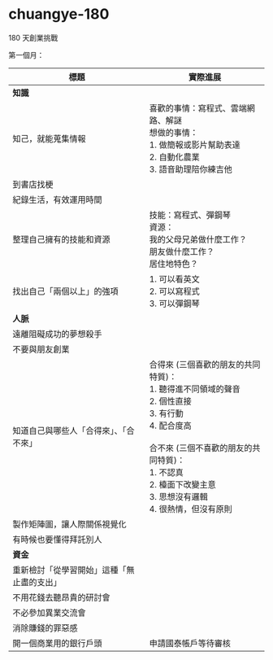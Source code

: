 # chuangye-180
180 天創業挑戰

第一個月：

| 標題 | 實際進展 |
| --- | --- |
| **知識** |
| 知己，就能蒐集情報 | 喜歡的事情：寫程式、雲端網路、解謎<br>想做的事情：<br>1. 做簡報或影片幫助表達<br>2. 自動化農業<br>3. 語音助理陪你練吉他|
| 到書店找梗 | |
| 紀錄生活，有效運用時間 | |
| 整理自己擁有的技能和資源 | 技能：寫程式、彈鋼琴<br>資源：<br>我的父母兄弟做什麼工作？<br>朋友做什麼工作？<br>居住地特色？<br>|
| 找出自己「兩個以上」的強項 | 1. 可以看英文<br>2. 可以寫程式<br>3. 可以彈鋼琴|
| **人脈** |
| 遠離阻礙成功的夢想殺手 | |
| 不要與朋友創業 ||
| 知道自己與哪些人「合得來」、「合不來」 | 合得來 (三個喜歡的朋友的共同特質)：<br>1. 聽得進不同領域的聲音<br>2. 個性直接<br>3. 有行動<br>4. 配合度高<br><br>合不來 (三個不喜歡的朋友的共同特質)： <br>1. 不認真<br>2. 檯面下改變主意<br>3. 思想沒有邏輯<br>4. 很熱情，但沒有原則 |
| 製作矩陣圖，讓人際關係視覺化 ||
| 有時候也要懂得拜託別人 | |
| **資金** |
| 重新檢討「從學習開始」這種「無止盡的支出」 ||
| 不用花錢去聽昂貴的研討會 ||
| 不必參加異業交流會 ||
| 消除賺錢的罪惡感 ||
| 開一個商業用的銀行戶頭 | 申請國泰帳戶等待審核 |
